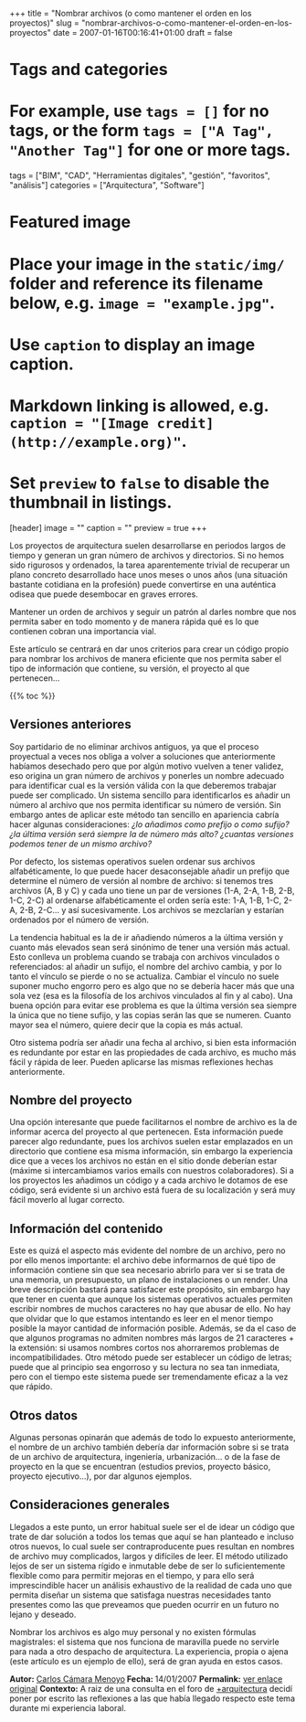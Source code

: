 +++
title = "Nombrar archivos (o como mantener el orden en los proyectos)"
slug = "nombrar-archivos-o-como-mantener-el-orden-en-los-proyectos"
date = 2007-01-16T00:16:41+01:00
draft = false

# Tags and categories
# For example, use `tags = []` for no tags, or the form `tags = ["A Tag", "Another Tag"]` for one or more tags.
tags = ["BIM", "CAD", "Herramientas digitales", "gestión", "favoritos", "análisis"]
categories = ["Arquitectura", "Software"]

# Featured image
# Place your image in the `static/img/` folder and reference its filename below, e.g. `image = "example.jpg"`.
# Use `caption` to display an image caption.
#   Markdown linking is allowed, e.g. `caption = "[Image credit](http://example.org)"`.
# Set `preview` to `false` to disable the thumbnail in listings.
[header]
image = ""
caption = ""
preview = true
+++

Los proyectos de arquitectura suelen desarrollarse en periodos largos de tiempo y generan un gran número de archivos y directorios. Si no hemos sido rigurosos y ordenados, la tarea aparentemente trivial de recuperar un plano concreto desarrollado hace unos meses o unos años (una situación bastante cotidiana en la profesión) puede convertirse en una auténtica odisea que puede desembocar en graves errores.

Mantener un orden de archivos y seguir un patrón al darles nombre que nos permita saber en todo momento y de manera rápida qué es lo que contienen cobran una importancia vial.

Este artículo se centrará en dar unos criterios para crear un código propio para nombrar los archivos de manera eficiente que nos permita saber el tipo de información que contiene, su versión, el proyecto al que pertenecen...

<!--more-->

{{% toc %}}

## Versiones anteriores
Soy partidario de no eliminar archivos antiguos, ya que el proceso proyectual a veces nos obliga a volver a soluciones que anteriormente habíamos desechado pero que por algún motivo vuelven a tener validez, eso origina un gran número de archivos y ponerles un nombre adecuado para identificar cual es la versión válida con la que deberemos trabajar puede ser complicado. Un sistema sencillo para identificarlos es añadir un número al archivo que nos permita identificar su número de versión. Sin embargo antes de aplicar este método tan sencillo en apariencia cabría hacer algunas consideraciones: *¿lo añadimos como prefijo o como sufijo? ¿la última versión será siempre la de número más alto? ¿cuantas versiones podemos tener de un mismo archivo?*

Por defecto, los sistemas operativos suelen ordenar sus archivos alfabéticamente, lo que puede hacer desaconsejable añadir un prefijo que determine el número de versión al nombre de archivo: si tenemos tres archivos (A, B y C) y cada uno tiene un par de versiones (1-A, 2-A, 1-B, 2-B, 1-C, 2-C)  al ordenarse alfabéticamente el orden sería este: 1-A, 1-B, 1-C, 2-A, 2-B, 2-C... y así sucesivamente.  Los archivos se mezclarían y estarían ordenados por el número de versión.

La tendencia habitual es la de ir añadiendo números a la última versión y cuanto más elevados sean será sinónimo de tener una versión más actual. Esto conlleva un problema cuando se trabaja con archivos vinculados o referenciados: al añadir un sufijo, el nombre del archivo cambia, y por lo tanto el vínculo se pierde o no se actualiza. Cambiar el vínculo no suele suponer mucho engorro pero es algo que no se debería hacer más que una sola vez (esa es la filosofía de los archivos vinculados al fin y al cabo). Una buena opción para evitar ese problema es que la última versión sea siempre la única que no tiene sufijo, y las copias serán las que se numeren. Cuanto mayor sea el número, quiere decir que la copia es más actual.

Otro sistema podría ser añadir una fecha al archivo, si bien esta información es redundante por estar en las propiedades de cada archivo, es mucho más fácil y rápida de leer. Pueden aplicarse las mismas reflexiones hechas anteriormente.

## Nombre del proyecto
Una opción interesante que puede facilitarnos el nombre de archivo es la de informar acerca del proyecto al que pertenecen. Esta información puede parecer algo redundante, pues los archivos suelen estar emplazados en un directorio que contiene esa misma información, sin embargo la experiencia dice que a veces los archivos no están en el sitio donde deberían estar (máxime si intercambiamos varios emails con nuestros colaboradores). Si a los proyectos les añadimos un código y a cada archivo le dotamos de ese código, será evidente si un archivo está fuera de su localización y será muy fácil moverlo al lugar correcto.

## Información del contenido
Este es quizá el aspecto más evidente del nombre de un archivo, pero no por ello menos importante: el archivo debe informarnos de qué tipo de información contiene sin que sea necesario abrirlo para ver si se trata de una memoria, un presupuesto, un plano de instalaciones o un render. Una breve descripción bastará para satisfacer este propósito, sin embargo hay que tener en cuenta que aunque los sistemas operativos actuales permiten escribir nombres de muchos caracteres no hay que abusar de ello. No hay que olvidar que lo que estamos intentando es leer en el menor tiempo posible la mayor cantidad de información posible. Además, se da el caso de que algunos programas no admiten nombres más largos de 21 caracteres + la extensión: si usamos nombres cortos nos ahorraremos problemas de incompatibilidades.
Otro método puede ser establecer un código de letras; puede que al principio sea engorroso y su lectura no sea tan inmediata, pero con el tiempo este sistema puede ser tremendamente eficaz a la vez que rápido.

## Otros datos
Algunas personas opinarán que además de todo lo expuesto anteriormente, el nombre de un archivo también debería dar información sobre si se trata de un archivo de arquitectura, ingeniería, urbanización... o de la fase de proyecto en la que se encuentran (estudios previos, proyecto básico, proyecto ejecutivo...), por dar algunos ejemplos.

## Consideraciones generales
Llegados a este punto, un error habitual suele ser el de idear un código que trate de dar solución a todos los temas que aquí se han planteado e incluso otros nuevos, lo cual suele ser contraproducente pues resultan en nombres de archivo muy complicados, largos y difíciles de leer. El método utilizado lejos de ser un sistema rígido e inmutable debe de ser lo suficientemente flexible como para permitir mejoras en  el tiempo, y para ello será imprescindible hacer un análisis exhaustivo de la realidad de cada uno que permita diseñar un sistema que satisfaga nuestras necesidades tanto presentes como las que preveamos que pueden ocurrir en un futuro no lejano y deseado.

Nombrar los archivos es algo muy personal y no existen fórmulas magistrales: el sistema que nos funciona de maravilla  puede no servirle para nada a otro despacho de arquitectura. La experiencia, propia o ajena (este artículo es un ejemplo de ello), será de gran ayuda en estos casos.

<strong>Autor:</strong> <a title="Ver página personal" href="http://carloscamara.es/perfil.html" target="_blank">Carlos Cámara Menoyo</a><strong>
Fecha: </strong>14/01/2007
<strong>Permalink:</strong> <a title="permalink" href="http://carloscamara.es/blog/2007/01/16/nombrar-archivos-o-como-mantener-el-orden-en-los-proyectos/" target="_blank">ver enlace original</a>
<strong>Contexto:</strong> A raiz de una consulta en el foro de <a title="Plusarquitectura" href="http://www.plusarquitectura.info" target="_blank">+arquitectura</a> decidí poner por escrito las reflexiones a las que había llegado respecto este tema durante mi experiencia laboral.
